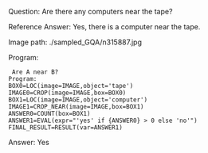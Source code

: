 Question: Are there any computers near the tape?

Reference Answer: Yes, there is a computer near the tape.

Image path: ./sampled_GQA/n315887.jpg

Program:

```
 Are A near B?
Program:
BOX0=LOC(image=IMAGE,object='tape')
IMAGE0=CROP(image=IMAGE,box=BOX0)
BOX1=LOC(image=IMAGE,object='computer')
IMAGE1=CROP_NEAR(image=IMAGE,box=BOX1)
ANSWER0=COUNT(box=BOX1)
ANSWER1=EVAL(expr="'yes' if {ANSWER0} > 0 else 'no'")
FINAL_RESULT=RESULT(var=ANSWER1)
```
Answer: Yes

